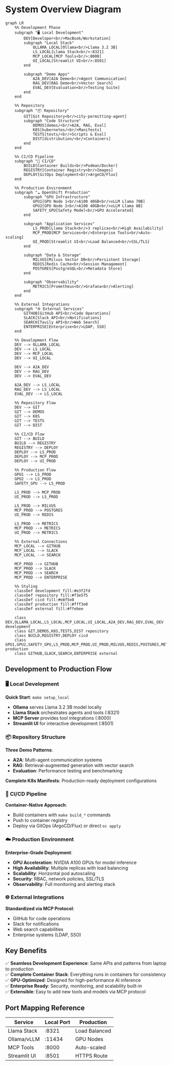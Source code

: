 # System Overview Diagram

```mermaid
graph LR
    %% Development Phase
    subgraph "🖥️ Local Development"
        DEV[Developer<br/>MacBook/Workstation]
        subgraph "Local Stack"
            OLLAMA_LOCAL[Ollama<br/>Llama 3.2 3B]
            LS_LOCAL[Llama Stack<br/>:8321]
            MCP_LOCAL[MCP Tools<br/>:8000]
            UI_LOCAL[Streamlit UI<br/>:8501]
        end
        
        subgraph "Demo Apps"
            A2A_DEV[A2A Demo<br/>Agent Communication]
            RAG_DEV[RAG Demo<br/>Vector Search]
            EVAL_DEV[Evaluation<br/>Testing Suite]
        end
    end

    %% Repository
    subgraph "📦 Repository"
        GIT[Git Repository<br/>city-permitting-agent]
        subgraph "Code Structure"
            DEMOS[demos/<br/>A2A, RAG, Eval]
            K8S[kubernetes/<br/>Manifests]
            TESTS[tests/<br/>Scripts & Eval]
            DIST[distribution/<br/>Containers]
        end
    end

    %% CI/CD Pipeline
    subgraph "🚀 CI/CD"
        BUILD[Container Builds<br/>Podman/Docker]
        REGISTRY[Container Registry<br/>Images]
        DEPLOY[GitOps Deployment<br/>ArgoCD/Flux]
    end

    %% Production Environment
    subgraph "☁️ OpenShift Production"
        subgraph "GPU Infrastructure"
            GPU1[GPU Node 1<br/>A100 40GB<br/>vLLM Llama 70B]
            GPU2[GPU Node 2<br/>A100 40GB<br/>vLLM Llama 8B]
            SAFETY_GPU[Safety Model<br/>GPU Accelerated]
        end
        
        subgraph "Application Services"
            LS_PROD[Llama Stack<br/>3 replicas<br/>High Availability]
            MCP_PROD[MCP Services<br/>Enterprise Tools<br/>Auto-scaling]
            UI_PROD[Streamlit UI<br/>Load Balanced<br/>SSL/TLS]
        end
        
        subgraph "Data & Storage"
            MILVUS[Milvus Vector DB<br/>Persistent Storage]
            REDIS[Redis Cache<br/>Session Management]
            POSTGRES[PostgreSQL<br/>Metadata Store]
        end
        
        subgraph "Observability"
            METRICS[Prometheus<br/>Grafana<br/>Alerting]
        end
    end

    %% External Integrations
    subgraph "🌐 External Services"
        GITHUB[GitHub API<br/>Code Operations]
        SLACK[Slack API<br/>Notifications]  
        SEARCH[Tavily API<br/>Web Search]
        ENTERPRISE[Enterprise<br/>LDAP, SSO]
    end

    %% Development Flow
    DEV --> OLLAMA_LOCAL
    DEV --> LS_LOCAL
    DEV --> MCP_LOCAL
    DEV --> UI_LOCAL
    
    DEV --> A2A_DEV
    DEV --> RAG_DEV  
    DEV --> EVAL_DEV
    
    A2A_DEV --> LS_LOCAL
    RAG_DEV --> LS_LOCAL
    EVAL_DEV --> LS_LOCAL

    %% Repository Flow
    DEV --> GIT
    GIT --> DEMOS
    GIT --> K8S
    GIT --> TESTS
    GIT --> DIST

    %% CI/CD Flow
    GIT --> BUILD
    BUILD --> REGISTRY
    REGISTRY --> DEPLOY
    DEPLOY --> LS_PROD
    DEPLOY --> MCP_PROD
    DEPLOY --> UI_PROD

    %% Production Flow
    GPU1 --> LS_PROD
    GPU2 --> LS_PROD
    SAFETY_GPU --> LS_PROD
    
    LS_PROD --> MCP_PROD
    UI_PROD --> LS_PROD
    
    LS_PROD --> MILVUS
    MCP_PROD --> POSTGRES
    UI_PROD --> REDIS
    
    LS_PROD --> METRICS
    MCP_PROD --> METRICS
    UI_PROD --> METRICS

    %% External Connections
    MCP_LOCAL --> GITHUB
    MCP_LOCAL --> SLACK
    MCP_LOCAL --> SEARCH
    
    MCP_PROD --> GITHUB
    MCP_PROD --> SLACK
    MCP_PROD --> SEARCH
    MCP_PROD --> ENTERPRISE

    %% Styling
    classDef development fill:#e3f2fd
    classDef repository fill:#f3e5f5  
    classDef cicd fill:#e8f5e8
    classDef production fill:#fff3e0
    classDef external fill:#ffebee
    
    class DEV,OLLAMA_LOCAL,LS_LOCAL,MCP_LOCAL,UI_LOCAL,A2A_DEV,RAG_DEV,EVAL_DEV development
    class GIT,DEMOS,K8S,TESTS,DIST repository
    class BUILD,REGISTRY,DEPLOY cicd
    class GPU1,GPU2,SAFETY_GPU,LS_PROD,MCP_PROD,UI_PROD,MILVUS,REDIS,POSTGRES,METRICS production
    class GITHUB,SLACK,SEARCH,ENTERPRISE external
```

## Development to Production Flow

### 🖥️ Local Development
**Quick Start**: `make setup_local`
- **Ollama** serves Llama 3.2 3B model locally
- **Llama Stack** orchestrates agents and tools (:8321)
- **MCP Server** provides tool integrations (:8000)  
- **Streamlit UI** for interactive development (:8501)

### 📦 Repository Structure
**Three Demo Patterns**:
- **A2A**: Multi-agent communication systems
- **RAG**: Retrieval-augmented generation with vector search
- **Evaluation**: Performance testing and benchmarking

**Complete K8s Manifests**: Production-ready deployment configurations

### 🚀 CI/CD Pipeline  
**Container-Native Approach**:
- Build containers with `make build_*` commands
- Push to container registry
- Deploy via GitOps (ArgoCD/Flux) or direct `oc apply`

### ☁️ Production Environment
**Enterprise-Grade Deployment**:
- **GPU Acceleration**: NVIDIA A100 GPUs for model inference
- **High Availability**: Multiple replicas with load balancing
- **Scalability**: Horizontal pod autoscaling
- **Security**: RBAC, network policies, SSL/TLS
- **Observability**: Full monitoring and alerting stack

### 🌐 External Integrations
**Standardized via MCP Protocol**:
- GitHub for code operations
- Slack for notifications
- Web search capabilities  
- Enterprise systems (LDAP, SSO)

## Key Benefits

✅ **Seamless Development Experience**: Same APIs and patterns from laptop to production  
✅ **Complete Container Stack**: Everything runs in containers for consistency  
✅ **GPU-Optimized**: Designed for high-performance AI inference  
✅ **Enterprise Ready**: Security, monitoring, and scalability built-in  
✅ **Extensible**: Easy to add new tools and models via MCP protocol  

## Port Mapping Reference

| Service | Local Port | Production |
|---------|------------|-----------|
| Llama Stack | :8321 | Load Balanced |
| Ollama/vLLM | :11434 | GPU Nodes |
| MCP Tools | :8000 | Auto-scaled |
| Streamlit UI | :8501 | HTTPS Route |